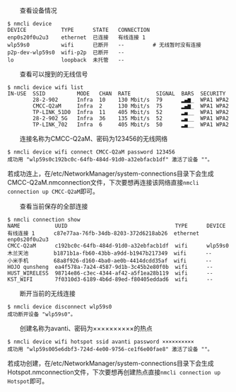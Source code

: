 　　查看设备情况
```shell
$ nmcli device
DEVICE           TYPE      STATE   CONNECTION 
enp0s20f0u2u3    ethernet  已连接   有线连接 1   
wlp59s0          wifi      已断开   --         # 无线暂时没有连接
p2p-dev-wlp59s0  wifi-p2p  已断开   --         
lo               loopback  未托管   --
```

　　查看可以搜到的无线信号
```shell
$ nmcli device wifi list
IN-USE  SSID          MODE   CHAN  RATE        SIGNAL  BARS  SECURITY  
        28-2-902      Infra  10    130 Mbit/s  79      ▂▄▆_  WPA1 WPA2 
        CMCC-Q2aM     Infra  2     130 Mbit/s  75      ▂▄▆_  WPA1 WPA2 
        TP-LINK_51D0  Infra  11    405 Mbit/s  52      ▂▄__  WPA1 WPA2 
        28-2-902_5G   Infra  36    135 Mbit/s  52      ▂▄__  WPA1 WPA2 
        TP-LINK_702   Infra  6     405 Mbit/s  50      ▂▄__  WPA1 WPA2
```

　　连接名称为CMCC-Q2aM、密码为123456的无线网络
```shell
$ nmcli device wifi connect CMCC-Q2aM password 123456
成功用 "wlp59s0c192bc0c-64fb-484d-91d0-a32ebfacb1df" 激活了设备 ""。
```
若成功连上，在/etc/NetworkManager/system-connections目录下会生成CMCC-Q2aM.nmconnection文件，下次要想再连接该网络直接`nmcli connection up CMCC-Q2aM`即可。

　　查看当前保存的全部连接
```shell
$ nmcli connection show                              
NAME           UUID                                  TYPE      DEVICE        
有线连接 1      c87e77aa-76fb-34db-8203-372d6218ab26  ethernet  enp0s20f0u2u3 
CMCC-Q2aM      c192bc0c-64fb-484d-91d0-a32ebfacb1df  wifi      wlp59s0       
木兰天池        b1871b1a-fb60-43bb-a9dd-b1947b217349  wifi      --            
小米手机        68a8f926-d160-4ba0-ae0b-4414dcdd35af  wifi      --            
HOJO qunsheng  ea4f578a-7a24-4587-9d1b-3c45b2e80f0b  wifi      --            
HUST_WIRELESS  98714e86-c3ec-4344-af42-a5f1ea28b119  wifi      --            
KST_WIFI       7f0310d3-6189-4b6d-89ed-f80405eddad6  wifi      --
```

　　断开当前的无线连接
```shell
$ nmcli device disconnect wlp59s0
成功断开设备 "wlp59s0"。
```

　　创建名称为avanti、密码为××××××××××的热点
```shell
$ nmcli device wifi hotspot ssid avanti password ××××××××××
成功用 "wlp59s005e6dbf3-724d-4e00-9756-ce1f6e00fae8" 激活了设备 ""。
```
若成功创建，在/etc/NetworkManager/system-connections目录下会生成Hotspot.nmconnection文件，下次要想再创建热点直接`nmcli connection up Hotspot`即可。
